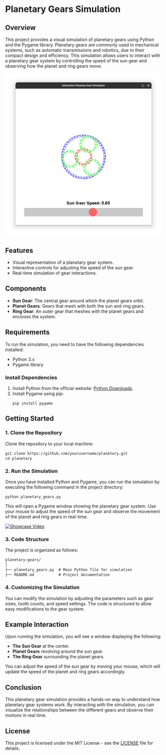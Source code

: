 # Planetary Gears Simulation

## Overview

This project provides a visual simulation of planetary gears using Python and the Pygame library. Planetary gears are commonly used in mechanical systems, such as automatic transmissions and robotics, due to their compact design and efficiency. This simulation allows users to interact with a planetary gear system by controlling the speed of the sun gear and observing how the planet and ring gears move.

![Planetary Gear System](images/gear_simulation.png)

## Features

- Visual representation of a planetary gear system.
- Interactive controls for adjusting the speed of the sun gear.
- Real-time simulation of gear interactions.

## Components

- **Sun Gear**: The central gear around which the planet gears orbit.
- **Planet Gears**: Gears that mesh with both the sun and ring gears.
- **Ring Gear**: An outer gear that meshes with the planet gears and encloses the system.

## Requirements

To run the simulation, you need to have the following dependencies installed:

- Python 3.x
- Pygame library

### Install Dependencies

1. Install Python from the official website: [Python Downloads](https://www.python.org/downloads/).
2. Install Pygame using pip:
   ```
   pip install pygame
   ```

## Getting Started

### 1. Clone the Repository

Clone the repository to your local machine:
```
git clone https://github.com/yourusername/planetary.git
cd planetary
```

### 2. Run the Simulation

Once you have installed Python and Pygame, you can run the simulation by executing the following command in the project directory:
```
python planetary_gears.py
```

This will open a Pygame window showing the planetary gear system. Use your mouse to adjust the speed of the sun gear and observe the movement of the 
planet and ring gears in real-time.

[![Showcase Video](https://img.youtube.com/vi/Djb7noLLIic/0.jpg)](https://www.youtube.com/watch?v=Djb7noLLIic)

### 3. Code Structure

The project is organized as follows:
```
planetary-gears/
│
├── planetary_gears.py  # Main Python file for simulation
├── README.md           # Project documentation
```

### 4. Customizing the Simulation

You can modify the simulation by adjusting the parameters such as gear sizes, tooth counts, and speed settings. The code is structured to allow easy modifications to the gear system.

## Example Interaction

Upon running the simulation, you will see a window displaying the following:

- **The Sun Gear** at the center.
- **Planet Gears** revolving around the sun gear.
- **The Ring Gear** surrounding the planet gears.
  
You can adjust the speed of the sun gear by moving your mouse, which will update the speed of the planet and ring gears accordingly.

## Conclusion

This planetary gear simulation provides a hands-on way to understand how planetary gear systems work. By interacting with the simulation, you can visualize the relationships between the different gears and observe their motions in real time.

## License

This project is licensed under the MIT License - see the [LICENSE](LICENSE) file for details.

